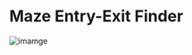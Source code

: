 # Maze Entry-Exit Finder

![imamge](https://user-images.githubusercontent.com/61995612/101097411-2976fc00-35d2-11eb-9645-921389811448.jpg)
